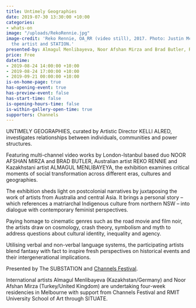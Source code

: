 ```yaml
---
title: Untimely Geographies
date: 2019-07-30 13:30:00 +10:00
categories:
- whats-on
image: "/uploads/RekoRennie.jpg"
image-credit: 'Reko Rennie, OA_RR (video still), 2017. Photo: Justin McManus. Courtesy
  the artist and STATION.'
presented-by: Almagul Menlibayeva, Noor Afshan Mirza and Brad Butler, Reko Rennie
price: Free
datetime:
- 2019-08-24 14:00:00 +10:00
- 2019-08-24 17:00:00 +10:00
- 2019-09-21 00:00:00 +10:00
is-on-home-page: true
has-opening-event: true
has-preview-event: false
has-start-time: false
is-opening-hours-time: false
is-within-gallery-open-time: true
supporters: Channels
---
```


UNTIMELY GEOGRAPHIES, curated by Artistic Director KELLI ALRED, investigates relationships between individuals, communities and power structures.

Featuring multi-channel video works by London-Istanbul based duo NOOR AFSHAN MIRZA and BRAD BUTLER,  Australian artist REKO RENNIE and Kazakhstani artist ALMAGUL MENLIBAYEYA, the exhibition examines critical moments of social transformation across different eras, cultures and geographies.

The exhibition sheds light on postcolonial narratives by juxtaposing the work of artists from Australia and central Asia. It brings a personal story – which references a matriarchal Indigenous culture from northern NSW – into dialogue with contemporary feminist perspectives.

Paying homage to cinematic genres such as the road movie and film noir, the artists draw on cosmology, crash theory, symbolism and myth to address questions about cultural identity, inequality and agency.

Utilising verbal and non-verbal language systems, the participating artists blend fantasy with fact to inspire fresh perspectives on historical events and their intergenerational implications.

Presented by The SUBSTATION and [Channels Festival](http://www.channelsfestival.net.au).

International artists Almagul Menlibayeva (Kazakhstan/Germany) and Noor Afshan Mirza (Turkey/United Kingdom) are undertaking four-week residencies in Melbourne with support from Channels Festival and RMIT University School of Art through SITUATE.